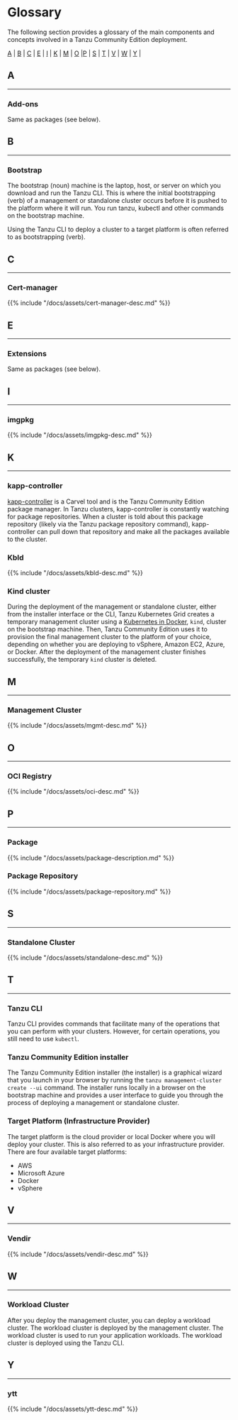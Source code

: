 # Glossary

The following section provides a glossary of the main components and concepts involved in a Tanzu Community
Edition deployment.

[A](#a) | [B](#b) | [C](#c) | [E](#e) | [I](#i) | [K](#k) | [M](#m) | [O](#o) |[P](#p) | [S](#s) | [T](#t) | [V](#v) | [W](#w) | [Y](#w) |

## A

---

### Add-ons

Same as packages (see below).

## B

---

### Bootstrap

The bootstrap (noun) machine is the laptop, host, or server on which you download and run the Tanzu CLI. This
is where the initial bootstrapping (verb) of a management or standalone cluster occurs before it is pushed to
the platform where it will run. You run tanzu, kubectl and other commands on the bootstrap machine.

Using the Tanzu CLI to deploy a cluster to a target platform is often referred to as bootstrapping (verb).

## C

---

### Cert-manager

{{% include "/docs/assets/cert-manager-desc.md" %}}

## E

---

### Extensions

Same as packages (see below).

## I

---

### imgpkg

{{% include "/docs/assets/imgpkg-desc.md" %}}

## K

---

### kapp-controller

[kapp-controller](https://carvel.dev/kapp-controller/) is a Carvel tool and is the Tanzu Community Edition package manager. In Tanzu clusters, kapp-controller is constantly watching for package repositories. When a cluster is told about this package repository (likely via the Tanzu package repository command), kapp-controller can pull down that repository and make all the packages available to the cluster.

### Kbld

{{% include "/docs/assets/kbld-desc.md" %}}

### Kind cluster

During the deployment of the management or standalone cluster, either from the installer interface or the CLI,
Tanzu Kubernetes Grid creates a temporary management cluster using a [Kubernetes in Docker](https://kind.sigs.k8s.io/), `kind`, cluster on the bootstrap machine. Then, Tanzu Community Edition uses it to provision the
final management cluster to the platform of your choice, depending on whether you are deploying to vSphere,
Amazon EC2, Azure, or Docker. After the deployment of the management cluster finishes successfully, the
temporary `kind` cluster is deleted.

## M

---

### Management Cluster

{{% include "/docs/assets/mgmt-desc.md" %}}

## O

---

### OCI Registry

{{% include "/docs/assets/oci-desc.md" %}}

## P

---

### Package

{{% include "/docs/assets/package-description.md" %}}

### Package Repository

{{% include "/docs/assets/package-repository.md" %}}

## S

---

### Standalone Cluster

{{% include "/docs/assets/standalone-desc.md" %}}

## T

---

### Tanzu CLI

Tanzu CLI provides commands that facilitate many of the operations that you can perform with your clusters.
However, for certain operations, you still need to use `kubectl`.

### Tanzu Community Edition installer

The Tanzu Community Edition installer (the installer) is a graphical wizard that you launch in your browser by
running the ``tanzu management-cluster create --ui`` command. The installer runs locally in a browser on the
bootstrap machine and provides a user interface to guide you through the process of deploying a management or
standalone cluster.

### Target Platform (Infrastructure Provider)

The target platform is the cloud provider or local Docker where you will deploy your cluster. This is also
referred to as your infrastructure provider.
There are four available target platforms:

* AWS
* Microsoft Azure
* Docker
* vSphere

## V

---

### Vendir

{{% include "/docs/assets/vendir-desc.md" %}}

## W

---

### Workload Cluster

After you deploy the management cluster, you can deploy a workload cluster. The workload cluster is deployed by the management cluster. The workload cluster is used to run your application workloads. The workload cluster is deployed using the Tanzu CLI.

## Y

---

### ytt

{{% include "/docs/assets/ytt-desc.md" %}}

